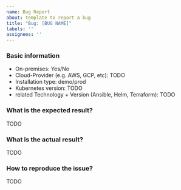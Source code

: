 ```yaml
---
name: Bug Report
about: template to report a bug
title: "Bug: [BUG NAME]"
labels: ''
assignees: ''
---
```


### Basic information

* On-premises: Yes/No
* Cloud-Provider (e.g. AWS, GCP, etc): TODO
* Installation type: demo/prod
* Kubernetes version: TODO
* related Technology + Version (Ansible, Helm, Terraform): TODO


### What is the expected result?

TODO


### What is the actual result?

TODO


### How to reproduce the issue?

TODO